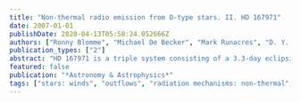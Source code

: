 ```yaml
---
title: "Non-thermal radio emission from O-type stars. II. HD 167971"
date: 2007-01-01
publishDate: 2020-04-13T05:58:24.052666Z
authors: ["Ronny Blomme", "Michael De Becker", "Mark Runacres", "D. Y. A Setia Gunawan", "Sven Van Loo"]
publication_types: ["2"]
abstract: "HD 167971 is a triple system consisting of a 3.3-day eclipsing binary (O5-8 V + O5-8 V) and an O8 supergiant. It is also a well known non-thermal radio emitter. We observed the radio emission of HD 167971 with the Very Large Array (VLA) and the Australia Telescope Compact Array (ATCA). By combining these data with VLA archive observations we constructed a radio lightcurve covering a 20-yr time-range. We searched for, but failed to find, the 3.3-day spectroscopic period of the binary in the radio data. This could be due to the absence of intrinsic synchrotron radiation in the colliding-wind region between the two components of the eclipsing binary,or due to the large amount of free-free absorption that blocks the synchrotron radiation. We are able to explain many of the observed characteristics of the radio data if the non-thermal emission is produced in a colliding-wind region between the supergiant and the combined winds of the binary. Furthermore, if the system is gravitationally bound, the orbital motion occurs over a period of ~20 years or longer, as suggested by the long-term variability in the radio data. We argue that the variability is due to the free-free absorption that changes with orbital phase or may also in part be due to changes in separation, should the orbit be eccentric. Table A.1 is only available in electronic form at http://www.aanda.org"
featured: false
publication: "*Astronomy & Astrophysics*"
tags: ["stars: winds", "outflows", "radiation mechanisms: non-thermal", "stars: individual: HD 167971"]
---
```


